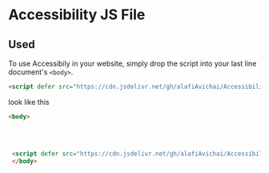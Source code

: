 # Accessibility JS File



## Used

To use Accessibily in your website, simply drop the script into your last line document's `<body>`.

```html
<script defer src="https://cdn.jsdelivr.net/gh/alafiAvichai/Accessibility/accessibilityScriptA.js"></script>
```

look like this

```html
<body>
 
 
 
 
 <script defer src="https://cdn.jsdelivr.net/gh/alafiAvichai/Accessibility/accessibilityScriptA.js"></script>
 </body>
```
